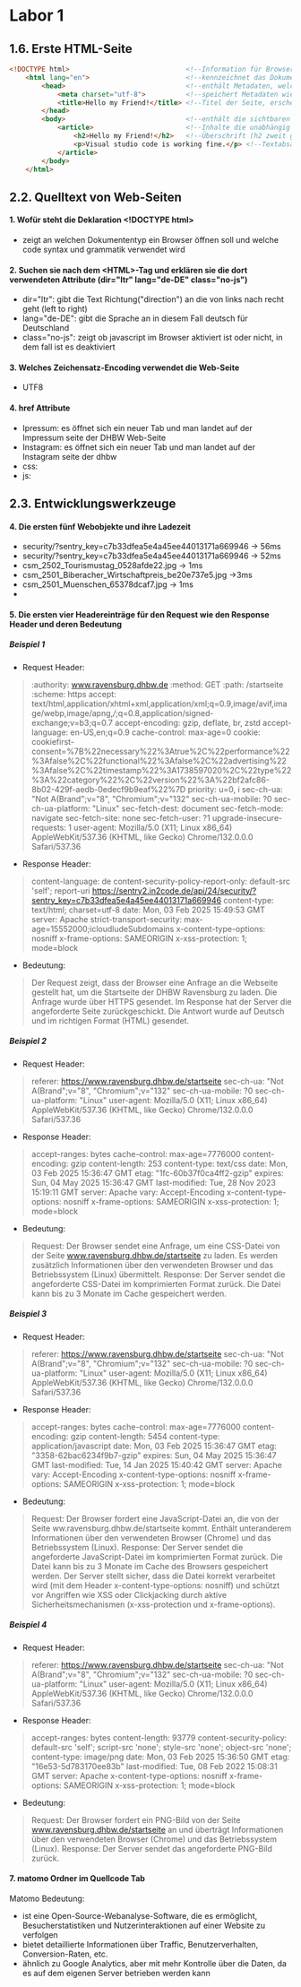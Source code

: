 # Labor 1
## 1.6. Erste HTML-Seite
```html
<!DOCTYPE html>                             <!--Information für Browser um welche html version es sich bei der aktuellen webseite handelt-->
    <html lang="en">                        <!--kennzeichnet das Dokument als html-Dokument-->
        <head>                              <!--enthält Metadaten, welche nicht in dem sichtbaren Teil der Webseite angezeigt werden-->
            <meta charset="utf-8">          <!--speichert Metadaten wie z.b den Zeichensatz -->
            <title>Hello my Friend!</title> <!--Titel der Seite, erscheint im browser tab -->
        </head>
        <body>                              <!--enthält die sichtbaren Inhalte der Webseite-->
            <article>                       <!--Inhalte die unabhängig für sich alleine stehen können-->
                <h2>Hello my Friend!</h2>   <!--Überschrift (h2 zweit größte Überschrift)-->
                <p>Visual studio code is working fine.</p> <!--Textabsatz-->
            </article>
        </body>
    </html>
```

## 2.2. Quelltext von Web-Seiten
#### 1. Wofür steht die Deklaration \<!DOCTYPE html>
- zeigt an welchen Dokumententyp ein Browser öffnen soll und welche code syntax und grammatik verwendet wird
#### 2. Suchen sie nach dem \<HTML>-Tag und erklären sie die dort verwendeten Attribute (dir="ltr" lang="de-DE" class="no-js")
- dir="ltr": gibt die Text Richtung("direction") an die von links nach recht geht (left to right)
- lang="de-DE": gibt die Sprache an in diesem Fall deutsch für Deutschland
- class="no-js": zeigt ob javascript im Browser aktiviert ist oder nicht, in dem fall ist es deaktiviert
#### 3. Welches Zeichensatz-Encoding verwendet die Web-Seite
- UTF8
#### 4. href Attribute
- Ipressum: es öffnet sich ein neuer Tab und man landet auf der Impressum seite der DHBW Web-Seite
- Instagram: es öffnet sich ein neuer Tab und man landet auf der Instagram seite der dhbw
- css:
- js:

## 2.3. Entwicklungswerkzeuge
#### 4. Die ersten fünf Webobjekte und ihre Ladezeit
- security/?sentry_key=c7b33dfea5e4a45ee44013171a669946 -> 56ms
- security/?sentry_key=c7b33dfea5e4a45ee44013171a669946 -> 52ms
- csm_2502_Tourismustag_0528afde22.jpg ->  1ms
- csm_2501_Biberacher_Wirtschaftpreis_be20e737e5.jpg ->3ms
- csm_2501_Muenschen_65378dcaf7.jpg -> 1ms
- 

#### 5. Die ersten vier Headereinträge für den Request wie den Response Header und deren Bedeutung
##### Beispiel 1
- Request Header:
>:authority:
www.ravensburg.dhbw.de
:method:
GET
:path:
/startseite
:scheme:
https
accept:
text/html,application/xhtml+xml,application/xml;q=0.9,image/avif,image/webp,image/apng,*/*;q=0.8,application/signed-exchange;v=b3;q=0.7
accept-encoding:
gzip, deflate, br, zstd
accept-language:
en-US,en;q=0.9
cache-control:
max-age=0
cookie:
cookiefirst-consent=%7B%22necessary%22%3Atrue%2C%22performance%22%3Afalse%2C%22functional%22%3Afalse%2C%22advertising%22%3Afalse%2C%22timestamp%22%3A1738597020%2C%22type%22%3A%22category%22%2C%22version%22%3A%22bf2afc86-8b02-429f-aedb-0edecf9b9eaf%22%7D
priority:
u=0, i
sec-ch-ua:
"Not A(Brand";v="8", "Chromium";v="132"
sec-ch-ua-mobile:
?0
sec-ch-ua-platform:
"Linux"
sec-fetch-dest:
document
sec-fetch-mode:
navigate
sec-fetch-site:
none
sec-fetch-user:
?1
upgrade-insecure-requests:
1
user-agent:
Mozilla/5.0 (X11; Linux x86_64) AppleWebKit/537.36 (KHTML, like Gecko) Chrome/132.0.0.0 Safari/537.36
- Response Header:
>content-language:
de
content-security-policy-report-only:
default-src 'self'; report-uri https://sentry2.in2code.de/api/24/security/?sentry_key=c7b33dfea5e4a45ee44013171a669946
content-type:
text/html; charset=utf-8
date:
Mon, 03 Feb 2025 15:49:53 GMT
server:
Apache
strict-transport-security:
max-age=15552000;icloudludeSubdomains
x-content-type-options:
nosniff
x-frame-options:
SAMEORIGIN
x-xss-protection:
1; mode=block
- Bedeutung:
>Der Request zeigt, dass der Browser eine Anfrage an die Webseite gestellt hat, um die Startseite der DHBW Ravensburg zu laden. Die Anfrage wurde über HTTPS gesendet.
Im Response hat der Server die angeforderte Seite zurückgeschickt. Die Antwort wurde auf Deutsch und im richtigen Format (HTML) gesendet.

##### Beispiel 2
- Request Header:
>referer:
https://www.ravensburg.dhbw.de/startseite
sec-ch-ua:
"Not A(Brand";v="8", "Chromium";v="132"
sec-ch-ua-mobile:
?0
sec-ch-ua-platform:
"Linux"
user-agent:
Mozilla/5.0 (X11; Linux x86_64) AppleWebKit/537.36 (KHTML, like Gecko) Chrome/132.0.0.0 Safari/537.36
- Response Header:
> accept-ranges:
bytes
cache-control:
max-age=7776000
content-encoding:
gzip
content-length:
253
content-type:
text/css
date:
Mon, 03 Feb 2025 15:36:47 GMT
etag:
"1fc-60b37f0ca4ff2-gzip"
expires:
Sun, 04 May 2025 15:36:47 GMT
last-modified:
Tue, 28 Nov 2023 15:19:11 GMT
server:
Apache
vary:
Accept-Encoding
x-content-type-options:
nosniff
x-frame-options:
SAMEORIGIN
x-xss-protection:
1; mode=block

- Bedeutung:
>Request: Der Browser sendet eine Anfrage, um eine CSS-Datei von der Seite www.ravensburg.dhbw.de/startseite zu laden. Es werden zusätzlich Informationen über den verwendeten Browser und das Betriebssystem (Linux) übermittelt.
Response: Der Server sendet die angeforderte CSS-Datei im komprimierten Format zurück. Die Datei kann bis zu 3 Monate im Cache gespeichert werden.

##### Beispiel 3
- Request Header:
>referer:
https://www.ravensburg.dhbw.de/startseite
sec-ch-ua:
"Not A(Brand";v="8", "Chromium";v="132"
sec-ch-ua-mobile:
?0
sec-ch-ua-platform:
"Linux"
user-agent:
Mozilla/5.0 (X11; Linux x86_64) AppleWebKit/537.36 (KHTML, like Gecko) Chrome/132.0.0.0 Safari/537.36
- Response Header:
>accept-ranges:
bytes
cache-control:
max-age=7776000
content-encoding:
gzip
content-length:
5454
content-type:
application/javascript
date:
Mon, 03 Feb 2025 15:36:47 GMT
etag:
"3358-62bac6234f9b7-gzip"
expires:
Sun, 04 May 2025 15:36:47 GMT
last-modified:
Tue, 14 Jan 2025 15:40:42 GMT
server:
Apache
vary:
Accept-Encoding
x-content-type-options:
nosniff
x-frame-options:
SAMEORIGIN
x-xss-protection:
1; mode=block


- Bedeutung:
>Request: Der Browser fordert eine JavaScript-Datei an, die von der Seite ww.ravensburg.dhbw.de/startseite kommt. Enthält unteranderem Informationen über den verwendeten Browser (Chrome) und das Betriebssystem (Linux).
Response: Der Server sendet die angeforderte JavaScript-Datei im komprimierten Format zurück. Die Datei kann bis zu 3 Monate im Cache des Browsers gespeichert werden. Der Server stellt sicher, dass die Datei korrekt verarbeitet wird (mit dem Header x-content-type-options: nosniff) und schützt vor Angriffen wie XSS oder Clickjacking durch aktive Sicherheitsmechanismen (x-xss-protection und x-frame-options).

##### Beispiel 4
- Request Header:
>referer:
https://www.ravensburg.dhbw.de/startseite
sec-ch-ua:
"Not A(Brand";v="8", "Chromium";v="132"
sec-ch-ua-mobile:
?0
sec-ch-ua-platform:
"Linux"
user-agent:
Mozilla/5.0 (X11; Linux x86_64) AppleWebKit/537.36 (KHTML, like Gecko) Chrome/132.0.0.0 Safari/537.36
- Response Header:
>accept-ranges:
bytes
content-length:
93779
content-security-policy:
default-src 'self'; script-src 'none'; style-src 'none'; object-src 'none';
content-type:
image/png
date:
Mon, 03 Feb 2025 15:36:50 GMT
etag:
"16e53-5d783170ee83b"
last-modified:
Tue, 08 Feb 2022 15:08:31 GMT
server:
Apache
x-content-type-options:
nosniff
x-frame-options:
SAMEORIGIN
x-xss-protection:
1; mode=block

- Bedeutung:
>Request: Der Browser fordert ein PNG-Bild von der Seite www.ravensburg.dhbw.de/startseite an und überträgt Informationen über den verwendeten Browser (Chrome) und das Betriebssystem (Linux).
Response: Der Server sendet das angeforderte PNG-Bild zurück. 

#### 7. matomo Ordner im Quellcode Tab
Matomo Bedeutung:
- ist eine Open-Source-Webanalyse-Software, die es ermöglicht, Besucherstatistiken und Nutzerinteraktionen auf einer Website zu verfolgen
- bietet detaillierte Informationen über Traffic, Benutzerverhalten, Conversion-Raten, etc.
- ähnlich zu Google Analytics, aber mit mehr Kontrolle über die Daten, da es auf dem eigenen Server betrieben werden kann

